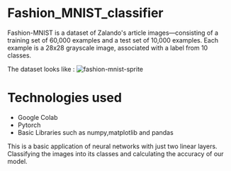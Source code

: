 # Fashion_MNIST_classifier
Fashion-MNIST is a dataset of Zalando's article images—consisting of a training set of 60,000 examples and a test set of 10,000 examples. Each example is a 28x28 grayscale image, associated with a label from 10 classes. 

The dataset looks like : 
![fashion-mnist-sprite](https://user-images.githubusercontent.com/49029679/86447786-7872e980-bd33-11ea-8d0e-b073fa969ac3.png)


<h1>Technologies used</h1>
<ul>
	<li>Google Colab</li>
	<li>Pytorch</li>
	<li>Basic Libraries such as numpy,matplotlib and pandas</li>
</ul>

This is a basic application of neural networks with just two linear layers.
Classifying the images into its classes and calculating the accuracy of our model.
